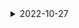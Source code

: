 
<details>
    <summary>2022-10-27</summary>

<!-- summary 아래 한칸 공백 두고 내용 삽입 -->

1. 
[이콘]

 *요청업무 
 
  - 게시판 추가제거 수정작업
    - 버그 수정
    -> JS 스크립트와 JSP 간의 쿠키값 연동이되질 않아 리스트가 한번더 눌러야 바뀌는 버그 수정중
2.   
[이콘]
 
*요청업무 
 
  - 게시판 추가제거 수정작업
    - 버그 수정
    -> JS 스크립트와 JSP 간의 쿠키값 연동이되질 않아 리스트가 한번더 눌러야 바뀌는 버그 수정중
3.
[이콘]
 
 *요청업무 
 
  - 게시판 추가제거 수정작업
    - 버그 수정
    -> JS 스크립트와 JSP 간의 쿠키값 연동이되질 않아 리스트가 한번더 눌러야 바뀌는 버그 수정중
    -> Index.jsp 에서 쿠키값을 저장후 list.jsp 에서 불러와 지연현상 없이 리스트 불러서 버그수정
4.
 [이콘]
 
  *요청업무 
 
  - 게시판 추가제거 수정작업
    - 버그 수정
    -> JS 스크립트와 JSP 간의 쿠키값 연동이되질 않아 리스트가 한번더 눌러야 바뀌는 버그 수정중
    -> Index.jsp 에서 쿠키값을 저장후 list.jsp 에서 불러와 지연현상 없이 리스트 불러서 버그수정
 
 5.
 [이콘]
 
  *요청업무 
 
  - 게시판 추가제거 수정작업
    - 메인 적용및 서버 적용
    -> 젠킨스 빌드후 본서버 적용
    -> 테스트
 
 6.
 [이콘]
 
  *요청업무 
 
  - 게시판 추가제거 수정작업
    - 메인 적용및 서버 적용
    -> 젠킨스 빌드후 본서버 적용
    -> 테스트 중
    
 6.
 [이콘]
 
  *요청업무 
 
  - 전자계약 적용전 테스트
    
    -> 변경사항 로컬에서 메인 브랜치에 적용
    -> 변경점 테스트중


 7.
 [이콘]
 
  *요청업무 
 
  - 전자계약 적용전 테스트
    
    -> 변경사항 로컬에서 메인 브랜치에 적용
    -> 변경점 테스트중
 
  7.
 [이콘]
 
  *요청업무 
 
  - 전자계약 적용전 테스트
    
    -> 변경사항 로컬에서 메인 브랜치에 적용
    -> 변경점 테스트중
 
</details>
